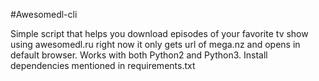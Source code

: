 #Awesomedl-cli

Simple script that helps you download episodes of your favorite tv show using awesomedl.ru right now it only gets url of mega.nz and opens in default browser.
Works with both Python2 and Python3.
Install dependencies mentioned in requirements.txt
